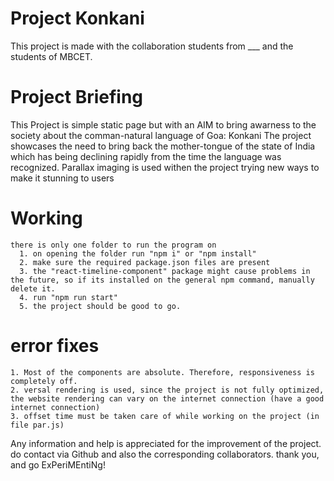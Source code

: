 # Project Konkani
  This project is made with the collaboration students from ___ and the students of MBCET. 

# Project Briefing
  This Project is simple static page but with an AIM to bring awarness to the society about the comman-natural language of Goa: Konkani
  The project showcases the need to bring back the mother-tongue of the state of India which has being declining rapidly from the time the language was recognized. 
  Parallax imaging is used withen the project trying new ways to make it stunning to users

# Working
    there is only one folder to run the program on
      1. on opening the folder run "npm i" or "npm install"
      2. make sure the required package.json files are present
      3. the "react-timeline-component" package might cause problems in the future, so if its installed on the general npm command, manually delete it.
      4. run "npm run start"
      5. the project should be good to go.

# error fixes
    1. Most of the components are absolute. Therefore, responsiveness is completely off. 
    2. versal rendering is used, since the project is not fully optimized, the website rendering can vary on the internet connection (have a good internet connection)
    3. offset time must be taken care of while working on the project (in file par.js)

Any information and help is appreciated for the improvement of the project. do contact via Github and also the corresponding collaborators.
  thank you, and go ExPeriMEntiNg!
  
